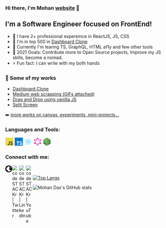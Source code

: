 ### Hi there, I'm Mohan [website] 👋


## I'm a Software Engineer focused on FrontEnd!

- 🔭 I have 2+ professional expereince in ReactJS, JS, CSS
- 🔱 I'm in top 500 in [Dashboard Clone](https://cssbattle.dev/player/mohandast52)
- 🎉 Currently I'm learing TS, GraphQL, HTML a11y and few other tools
- 🥅 2021 Goals: Contribute more to Open Source projects, Improve my JS skills, become a nomad.
- ⚡ Fun fact: I can write with my both hands

### 📕 Some of my works

- [Dashboard Clone](https://my-portfolio-mauve.now.sh/dashboard)
- [Medium web scrapping (GIFs attached)](https://my-portfolio-mauve.now.sh/dashboard)
- [Drag and Drop using vanilla JS](https://mohandast52.github.io/MyCodes/html/dragAndDrop.html)
- [Split Screen](https://mohandast52.github.io/MyCodes/html/splitScreenSlider.html)

➡️ [more works on canvas, experiments, mini-projects...](https://mohandast52.github.io/MyCodes/)


### Languages and Tools:

<code><img height="26" src="https://raw.githubusercontent.com/github/explore/80688e429a7d4ef2fca1e82350fe8e3517d3494d/topics/javascript/javascript.png"></code>
<code><img height="26" src="https://raw.githubusercontent.com/github/explore/80688e429a7d4ef2fca1e82350fe8e3517d3494d/topics/typescript/typescript.png"></code>
<code><img height="26" src="https://raw.githubusercontent.com/github/explore/80688e429a7d4ef2fca1e82350fe8e3517d3494d/topics/react/react.png"></code>
<code><img height="26" src="https://raw.githubusercontent.com/github/explore/5c058a388828bb5fde0bcafd4bc867b5bb3f26f3/topics/graphql/graphql.png"></code>
<code><img height="26" src="https://raw.githubusercontent.com/github/explore/80688e429a7d4ef2fca1e82350fe8e3517d3494d/topics/nodejs/nodejs.png"></code>   


### Connect with me:

[<img align="left" alt="codeSTACKr.com" width="22px" src="https://raw.githubusercontent.com/iconic/open-iconic/master/svg/globe.svg" />][website]
[<img align="left" alt="codeSTACKr | Twitter" width="22px" src="https://cdn.jsdelivr.net/npm/simple-icons@v3/icons/twitter.svg" />][twitter]
[<img align="left" alt="codeSTACKr | LinkedIn" width="22px" src="https://cdn.jsdelivr.net/npm/simple-icons@v3/icons/linkedin.svg" />][linkedin]
[<img align="left" alt="codeSTACKr | YouTube" width="22px" src="https://cdn.jsdelivr.net/npm/simple-icons@v3/icons/youtube.svg" />][youtube]

<br />

[![Top Langs](https://github-readme-stats.vercel.app/api/top-langs/?username=mohandast52&layout=compact&theme=material-palenight)](https://github.com/mohandast52/github-readme-stats)

![Mohan Das's GitHub stats](https://github-readme-stats.vercel.app/api?username=mohandast52&show_icons=true&theme=cobalt)

<br />
<br />

[website]: https://my-portfolio-mauve.now.sh/dashboard
[twitter]: https://twitter.com/Mohan_Das_
[linkedin]: https://www.linkedin.com/in/mohandast52/
[youtube]: https://www.youtube.com/channel/UCeo6vCGdYA0C0Bn3cnb5hQg